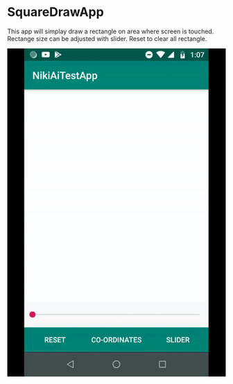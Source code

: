# SquareDrawApp
This app will simplay draw a rectangle on area where screen is touched.
Rectange size can be adjusted with slider.
Reset to clear all rectangle.

![](square_draw.gif)

